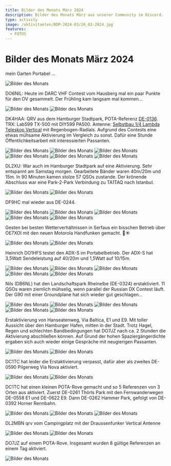 ```yaml
---
title: Bilder des Monats März 2024
description: Bilder des Monats März aus unserer Community im Discord.
type: activity
image: /aktivitaeten/BDM-2024-03/26_03-2024.jpg
features:
  - FOTOS
---
```


# Bilder des Monats März 2024

mein Garten Portabel ...

![Bilder des Monats](/aktivitaeten/BDM-2024-03/00_03-2024.jpg)

DO6NIL: Heute im DARC VHF Contest vom Hausberg mal ein paar Punkte für den OV gesammelt. Der Frühling kam langsam mal kommen…

![Bilder des Monats](/aktivitaeten/BDM-2024-03/01_03-2024.jpg)
![Bilder des Monats](/aktivitaeten/BDM-2024-03/02_03-2024.jpg)

DK4HAA: QRV aus dem Hamburger Stadtpark, POTA-Referenz [DE-0136](https://pota.app/#/park/DE-0136). TRX: Lab599 TX-500 mit DIY599 PA500. Antenne: [Selbstbau 1/4 Lambda Teleskop Vertical](https://draussenfunker.de/diy/teleskop-viertelwellen-vertical.html) mit Regenbogen-Radials. Aufgrund des Contests eine etwas mühsame Aktivierung im Vergleich zu sonst. Dafür eine Stunde Öffentlichkeitsarbeit mit interessierten Passanten.

![Bilder des Monats](/aktivitaeten/BDM-2024-03/03_03-2024.jpg)
![Bilder des Monats](/aktivitaeten/BDM-2024-03/04_03-2024.jpg)
![Bilder des Monats](/aktivitaeten/BDM-2024-03/05_03-2024.jpg)
![Bilder des Monats](/aktivitaeten/BDM-2024-03/06_03-2024.jpg)
![Bilder des Monats](/aktivitaeten/BDM-2024-03/07_03-2024.jpg)
![Bilder des Monats](/aktivitaeten/BDM-2024-03/08_03-2024.jpg)

DL2XU: War auch im Hamburger Stadtpark auf eine Aktivierung. Sehr entspannt am Samstag morgen. Gearbeitete Bänder waren 40m/20m und 15m. In 90 Minuten kamen stolze 57 QSOs zustande. Der krönende Abschluss war eine Park-2-Park Verbindung zu TA1TAQ nach Istanbul.

![Bilder des Monats](/aktivitaeten/BDM-2024-03/09_03-2024.jpg)
![Bilder des Monats](/aktivitaeten/BDM-2024-03/10_03-2024.jpg)

DF9HC mal wieder aus DE-0244.

![Bilder des Monats](/aktivitaeten/BDM-2024-03/11_03-2024.jpg)
![Bilder des Monats](/aktivitaeten/BDM-2024-03/12_03-2024.jpg)
![Bilder des Monats](/aktivitaeten/BDM-2024-03/13_03-2024.jpg)
![Bilder des Monats](/aktivitaeten/BDM-2024-03/14_03-2024.jpg)
![Bilder des Monats](/aktivitaeten/BDM-2024-03/15_03-2024.jpg)

Gesten bei besten Wetterverhältnissen in Serfaus ein bisschen Betrieb über OE7XOI mit den neuen Motorola Handfunken gemacht. 🤩☀️

![Bilder des Monats](/aktivitaeten/BDM-2024-03/16_03-2024.jpg)
![Bilder des Monats](/aktivitaeten/BDM-2024-03/17_03-2024.jpg)

Heinrich DO1HFS testet den ADX-S im Portabelbetrieb. Der ADX-S hat 3,5Watt Sendeleistung auf 40/20m und 1,5Watt auf 10/15m.

![Bilder des Monats](/aktivitaeten/BDM-2024-03/18_03-2024.png)
![Bilder des Monats](/aktivitaeten/BDM-2024-03/19_03-2024.jpg)
![Bilder des Monats](/aktivitaeten/BDM-2024-03/20_03-2024.jpg)
![Bilder des Monats](/aktivitaeten/BDM-2024-03/21_03-2024.jpg)
![Bilder des Monats](/aktivitaeten/BDM-2024-03/22_03-2024.jpg)

Nils (DB6NL) hat den Landschaftspark Rheinelbe (DE-0324) erstaktiviert. 11 QSOs waren ziemlich mühselig, wenn parallel der Russian DX Contest läuft. Der G90 mit einer Groundplane hat sich wieder gut geschlagen…

![Bilder des Monats](/aktivitaeten/BDM-2024-03/23_03-2024.jpg)
![Bilder des Monats](/aktivitaeten/BDM-2024-03/24_03-2024.jpg)
![Bilder des Monats](/aktivitaeten/BDM-2024-03/25_03-2024.jpg)
![Bilder des Monats](/aktivitaeten/BDM-2024-03/26_03-2024.jpg)
![Bilder des Monats](/aktivitaeten/BDM-2024-03/27_03-2024.jpg)

Erstaktivierung von Hanseatenweg, Via Baltica, E1 und E9. Mit toller Aussicht über den Hamburger Hafen, mitten in der Stadt. Trotz Hagel, Regen und schlechten Bandbedingungen hat DO7JZ nach ca. 2 Stunden die Aktivierung abschließen können. Auf Grund der hohen Spaziergängerdichte ergaben sich auch wieder einige Gespräche mit neugierigen Passanten.

![Bilder des Monats](/aktivitaeten/BDM-2024-03/28_03-2024.jpg)
![Bilder des Monats](/aktivitaeten/BDM-2024-03/29_03-2024.jpg)

DC1TC hat leider die Erstaktivierung verpasst, dafür aber als zweites DE-0590 Pilgerweg Via Nova aktiviert.

![Bilder des Monats](/aktivitaeten/BDM-2024-03/30_03-2024.jpg)
![Bilder des Monats](/aktivitaeten/BDM-2024-03/31_03-2024.jpg)

DC1TC hat einen kleinen POTA-Rove gemacht und so 5 Referenzen von 3 Orten aus aktiviert.
Zuerst DE-0261 Thörls Park mit den Fernwanderwegen DE-0558 E1 und DE-0622 E9.
Dann DE-0262 Hammer Park, gefolgt von DE-0392 Horner Rennbahn.

![Bilder des Monats](/aktivitaeten/BDM-2024-03/32_03-2024.jpg)
![Bilder des Monats](/aktivitaeten/BDM-2024-03/33_03-2024.jpg)
![Bilder des Monats](/aktivitaeten/BDM-2024-03/34_03-2024.jpg)

DL2MBN qrv vom Campingplatz mit der Draussenfunker Vertical Antenne

![Bilder des Monats](/aktivitaeten/BDM-2024-03/35_03-2024.jpg)
![Bilder des Monats](/aktivitaeten/BDM-2024-03/36_03-2024.jpg)

DO7JZ auf einem POTA-Rove. Insgesamt wurden 8 gültige Referenzen an einem Tag aktiviert.

![Bilder des Monats](/aktivitaeten/BDM-2024-03/37_03-2024.jpg)
